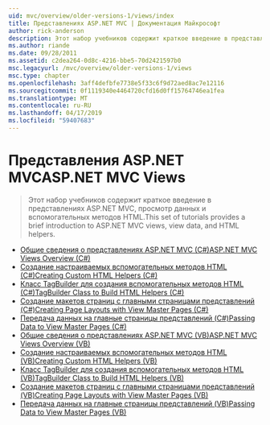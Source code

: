 ```yaml
---
uid: mvc/overview/older-versions-1/views/index
title: Представлениях ASP.NET MVC | Документация Майкрософт
author: rick-anderson
description: Этот набор учебников содержит краткое введение в представлениях ASP.NET MVC, просмотр данных и вспомогательных методов HTML.
ms.author: riande
ms.date: 09/28/2011
ms.assetid: c2dea264-0d8c-4216-bbe5-70d2421597b0
msc.legacyurl: /mvc/overview/older-versions-1/views
msc.type: chapter
ms.openlocfilehash: 3aff4defbfe7738e5f33c6f9d72aed8ac7e12116
ms.sourcegitcommit: 0f1119340e4464720cfd16d0ff15764746ea1fea
ms.translationtype: MT
ms.contentlocale: ru-RU
ms.lasthandoff: 04/17/2019
ms.locfileid: "59407683"
---
```

# <a name="aspnet-mvc-views"></a><span data-ttu-id="5a5c5-103">Представления ASP.NET MVC</span><span class="sxs-lookup"><span data-stu-id="5a5c5-103">ASP.NET MVC Views</span></span>

> <span data-ttu-id="5a5c5-104">Этот набор учебников содержит краткое введение в представлениях ASP.NET MVC, просмотр данных и вспомогательных методов HTML.</span><span class="sxs-lookup"><span data-stu-id="5a5c5-104">This set of tutorials provides a brief introduction to ASP.NET MVC views, view data, and HTML helpers.</span></span>


- [<span data-ttu-id="5a5c5-105">Общие сведения о представлениях ASP.NET MVC (C#)</span><span class="sxs-lookup"><span data-stu-id="5a5c5-105">ASP.NET MVC Views Overview (C#)</span></span>](asp-net-mvc-views-overview-cs.md)
- [<span data-ttu-id="5a5c5-106">Создание настраиваемых вспомогательных методов HTML (C#)</span><span class="sxs-lookup"><span data-stu-id="5a5c5-106">Creating Custom HTML Helpers (C#)</span></span>](creating-custom-html-helpers-cs.md)
- [<span data-ttu-id="5a5c5-107">Класс TagBuilder для создания вспомогательных методов HTML (C#)</span><span class="sxs-lookup"><span data-stu-id="5a5c5-107">TagBuilder Class to Build HTML Helpers (C#)</span></span>](using-the-tagbuilder-class-to-build-html-helpers-cs.md)
- [<span data-ttu-id="5a5c5-108">Создание макетов страниц с главными страницами представлений (C#)</span><span class="sxs-lookup"><span data-stu-id="5a5c5-108">Creating Page Layouts with View Master Pages (C#)</span></span>](creating-page-layouts-with-view-master-pages-cs.md)
- [<span data-ttu-id="5a5c5-109">Передача данных на главные страницы представлений (C#)</span><span class="sxs-lookup"><span data-stu-id="5a5c5-109">Passing Data to View Master Pages (C#)</span></span>](passing-data-to-view-master-pages-cs.md)
- [<span data-ttu-id="5a5c5-110">Общие сведения о представлениях ASP.NET MVC (VB)</span><span class="sxs-lookup"><span data-stu-id="5a5c5-110">ASP.NET MVC Views Overview (VB)</span></span>](asp-net-mvc-views-overview-vb.md)
- [<span data-ttu-id="5a5c5-111">Создание настраиваемых вспомогательных методов HTML (VB)</span><span class="sxs-lookup"><span data-stu-id="5a5c5-111">Creating Custom HTML Helpers (VB)</span></span>](creating-custom-html-helpers-vb.md)
- [<span data-ttu-id="5a5c5-112">Класс TagBuilder для создания вспомогательных методов HTML (VB)</span><span class="sxs-lookup"><span data-stu-id="5a5c5-112">TagBuilder Class to Build HTML Helpers (VB)</span></span>](using-the-tagbuilder-class-to-build-html-helpers-vb.md)
- [<span data-ttu-id="5a5c5-113">Создание макетов страниц с главными страницами представлений (VB)</span><span class="sxs-lookup"><span data-stu-id="5a5c5-113">Creating Page Layouts with View Master Pages (VB)</span></span>](creating-page-layouts-with-view-master-pages-vb.md)
- [<span data-ttu-id="5a5c5-114">Передача данных на главные страницы представлений (VB)</span><span class="sxs-lookup"><span data-stu-id="5a5c5-114">Passing Data to View Master Pages (VB)</span></span>](passing-data-to-view-master-pages-vb.md)

